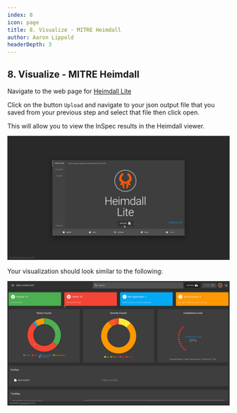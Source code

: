 ```yaml
---
index: 8
icon: page
title: 8. Visualize - MITRE Heimdall
author: Aaron Lippold
headerDepth: 3
---
```


## 8. Visualize - MITRE Heimdall

Navigate to the web page for [Heimdall Lite](https://heimdall-lite.mitre.org/)

Click on the button `Upload` and navigate to your json output file that you saved from your previous step and select that file then click open.

This will allow you to view the InSpec results in the Heimdall viewer.

![Alt text](../../assets/img/Heimdall_Load.png)

Your visualization should look similar to the following:

![Alt text](../../assets/img/Heimdall_Results.png)
